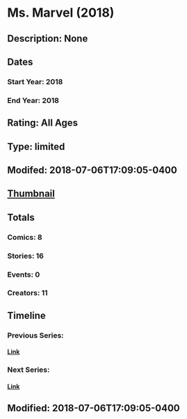 # Ms. Marvel (2018)
## Description: None
## Dates
### Start Year: 2018
### End Year: 2018
## Rating: All Ages
## Type: limited
## Modifed: 2018-07-06T17:09:05-0400
## [Thumbnail](http://i.annihil.us/u/prod/marvel/i/mg/b/40/image_not_available.jpg)
## Totals
### Comics: 8
### Stories: 16
### Events: 0
### Creators: 11
## Timeline
### Previous Series: 
#### [Link]()
### Next Series: 
#### [Link]()
## Modified: 2018-07-06T17:09:05-0400